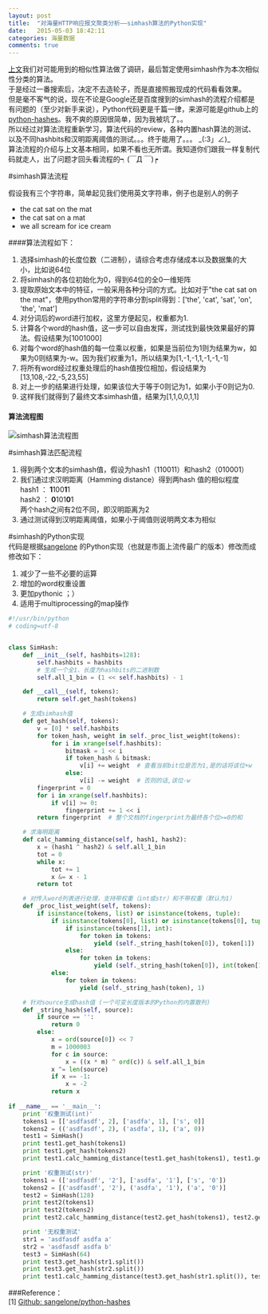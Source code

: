 ```yaml
---
layout: post
title:  "对海量HTTP响应报文聚类分析——simhash算法的Python实现"
date:   2015-05-03 18:42:11
categories: 海量数据
comments: true
---
```


[上文](http://luoding.me/%E6%B5%B7%E9%87%8F%E6%95%B0%E6%8D%AE/2015/05/02/HttpMessageProc1/)我们对可能用到的相似性算法做了调研，最后暂定使用simhash作为本次相似性分类的算法。    
于是经过一番搜索后，决定不去造轮子，而是直接照搬现成的代码看看效果。  
但是毫不客气的说，现在不论是Google还是百度搜到的simhash的流程介绍都是有问题的（至少对新手来说），Python代码更是千篇一律，来源可能是github上的[python-hashes](https://github.com/sangelone/python-hashes/blob/master/hashes/simhash.py)。我不爽的原因很简单，因为我被坑了。。  
所以经过对算法流程重新学习，算法代码的review，各种内置hash算法的测试、以及不同hashbits和汉明距离阈值的测试。。。终于能用了。。。 \_(:3」∠)_   
算法流程的介绍与上文基本相同，如果不看也无所谓。我知道你们跟我一样复制代码就走人，出了问题才回头看流程的┑(￣Д ￣)┍  

#simhash算法流程

假设我有三个字符串，简单起见我们使用英文字符串，例子也是别人的例子  
* the cat sat on the mat  
* the cat sat on a mat  
* we all scream for ice cream  

####算法流程如下：  
1. 选择simhash的长度位数（二进制），请综合考虑存储成本以及数据集的大小，比如说64位  
2. 将simhash的各位初始化为0，得到64位的全0一维矩阵   
3. 提取原始文本中的特征，一般采用各种分词的方式。比如对于"the cat sat on the mat"，使用python常用的字符串分割split得到：['the', 'cat', 'sat', 'on', 'the', 'mat']  
4. 对分词后的word进行加权，这里方便起见，权重都为1.  
5. 计算各个word的hash值，这一步可以自由发挥，测试找到最快效果最好的算法。假设结果为[1001000]  
6. 对每个word的hash值的每一位乘以权重，如果是当前位为1则为结果为w，如果为0则结果为-w。因为我们权重为1，所以结果为[1,-1,-1,1,-1,-1,-1]  
7.  将所有word经过权重处理后的hash值按位相加，假设结果为[13,108,-22,-5,23,55]  
8.  对上一步的结果进行处理，如果该位大于等于0则记为1，如果小于0则记为0.  
9.  这样我们就得到了最终文本simhash值，结果为[1,1,0,0,1,1]  

####  算法流程图  
![simhash算法流程图](http://7xiprm.com1.z0.glb.clouddn.com/.1430579971731.png)  

#simhash算法匹配流程  
1. 得到两个文本的simhash值，假设为hash1（110011）和hash2（010001）  
2. 我们通过求汉明距离（Hamming distance）得到两hash 值的相似程度  
	hash1 ：  **1**100**1**1  
	hash2  ： **0**101**0**1  
	两个hash之间有2位不同，即汉明距离为2  
3. 通过测试得到汉明距离阈值，如果小于阈值则说明两文本为相似  


#simhash的Python实现  
代码是根据[sangelone](https://github.com/sangelone/python-hashes/blob/master/hashes/simhash.py) 的Python实现（也就是市面上流传最广的版本）修改而成  
修改如下：  
1. 减少了一些不必要的运算  
2. 增加的word权重设置  
3. 更加pythonic ；）  
4. 适用于multiprocessing的map操作  

```python
#!/usr/bin/python
# coding=utf-8


class SimHash:
    def __init__(self, hashbits=128):
        self.hashbits = hashbits
        # 生成一个全1、长度为hashbits的二进制数
        self.all_1_bin = (1 << self.hashbits) - 1 

    def __call__(self, tokens):
        return self.get_hash(tokens)

    # 生成simhash值
    def get_hash(self, tokens):
        v = [0] * self.hashbits
        for token_hash, weight in self._proc_list_weight(tokens):
            for i in xrange(self.hashbits):
                bitmask = 1 << i
                if token_hash & bitmask:
                    v[i] += weight  # 查看当前bit位是否为1,是的话将该位+w
                else:
                    v[i] -= weight  # 否则的话,该位-w
        fingerprint = 0
        for i in xrange(self.hashbits):
            if v[i] >= 0:
                fingerprint += 1 << i
        return fingerprint  # 整个文档的fingerprint为最终各个位>=0的和

    # 求海明距离
    def calc_hamming_distance(self, hash1, hash2):
        x = (hash1 ^ hash2) & self.all_1_bin
        tot = 0
        while x:
            tot += 1
            x &= x - 1
        return tot

    # 对传入word列表进行处理，支持带权重（int或str）和不带权重（默认为1）
    def _proc_list_weight(self, tokens):
        if isinstance(tokens, list) or isinstance(tokens, tuple):
            if isinstance(tokens[0], list) or isinstance(tokens[0], tuple):
                if isinstance(tokens[1], int):
                    for token in tokens:
                        yield (self._string_hash(token[0]), token[1])
                else:
                    for token in tokens:
                        yield (self._string_hash(token[0]), int(token[1]))
            else:
                for token in tokens:
                    yield (self._string_hash(token), 1)

    # 针对source生成hash值 (一个可变长度版本的Python的内置散列)
    def _string_hash(self, source):
        if source == '':
            return 0
        else:
            x = ord(source[0]) << 7
            m = 1000003
            for c in source:
                x = ((x * m) ^ ord(c)) & self.all_1_bin
            x ^= len(source)
            if x == -1:
                x = -2
            return x  
            
if __name__ == '__main__':
    print '权重测试(int)'
    tokens1 = [['asdfasdf', 2], ['asdfa', 1], ['s', 0]]
    tokens2 = (('asdfasdf', 2), ('asdfa', 1), ('a', 0))
    test1 = SimHash()
    print test1.get_hash(tokens1)
    print test1.get_hash(tokens2)
    print test1.calc_hamming_distance(test1.get_hash(tokens1), test1.get_hash(tokens2))

    print '权重测试(str)'
    tokens1 = (['asdfasdf', '2'], ['asdfa', '1'], ['s', '0'])
    tokens2 = [('asdfasdf', '2'), ('asdfa', '1'), ('a', '0')]
    test2 = SimHash(128)
    print test2(tokens1)
    print test2(tokens2)
    print test2.calc_hamming_distance(test2.get_hash(tokens1), test2.get_hash(tokens2))

    print '无权重测试'
    str1 = 'asdfasdf asdfa a'
    str2 = 'asdfasdf asdfa b'
    test3 = SimHash(64)
    print test3.get_hash(str1.split())
    print test3.get_hash(str2.split())
    print test1.calc_hamming_distance(test3.get_hash(str1.split()), test3.get_hash(str2.split()))
```

###Reference：  
[1] [Github: sangelone/python-hashes](https://github.com/sangelone/python-hashes)   
